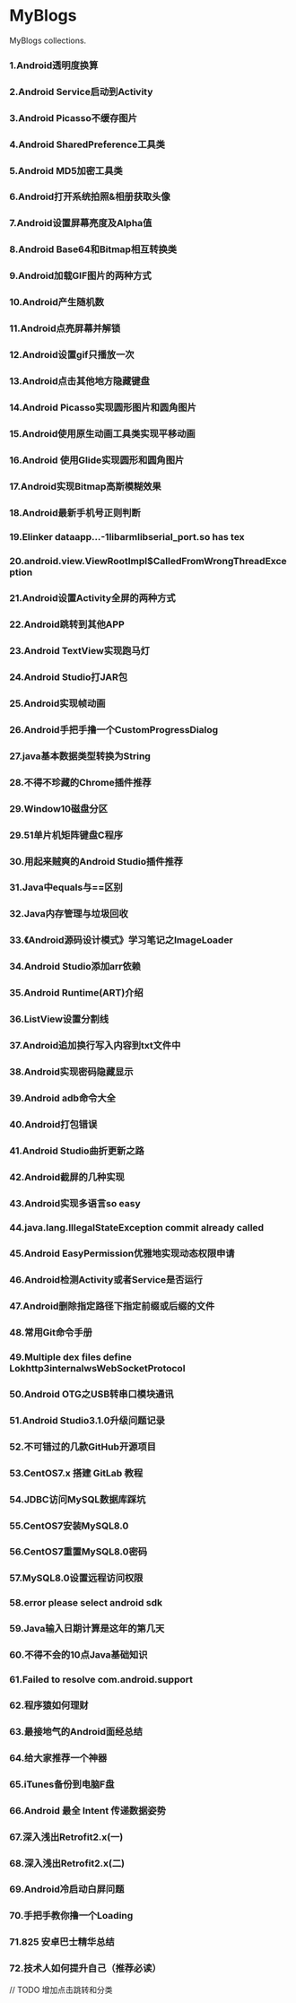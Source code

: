 # MyBlogs

MyBlogs collections.

### 1.Android透明度换算

### 2.Android Service启动到Activity

### 3.Android Picasso不缓存图片

### 4.Android SharedPreference工具类

### 5.Android MD5加密工具类

### 6.Android打开系统拍照&相册获取头像

### 7.Android设置屏幕亮度及Alpha值

### 8.Android Base64和Bitmap相互转换类

### 9.Android加载GIF图片的两种方式

### 10.Android产生随机数

### 11.Android点亮屏幕并解锁

### 12.Android设置gif只播放一次

### 13.Android点击其他地方隐藏键盘

### 14.Android Picasso实现圆形图片和圆角图片

### 15.Android使用原生动画工具类实现平移动画

### 16.Android 使用Glide实现圆形和圆角图片

### 17.Android实现Bitmap高斯模糊效果

### 18.Android最新手机号正则判断

### 19.Elinker dataapp...-1libarmlibserial_port.so has tex

### 20.android.view.ViewRootImpl$CalledFromWrongThreadException

### 21.Android设置Activity全屏的两种方式

### 22.Android跳转到其他APP

### 23.Android TextView实现跑马灯

### 24.Android Studio打JAR包

### 25.Android实现帧动画

### 26.Android手把手撸一个CustomProgressDialog

### 27.java基本数据类型转换为String

### 28.不得不珍藏的Chrome插件推荐

### 29.Window10磁盘分区

### 29.51单片机矩阵键盘C程序

### 30.用起来贼爽的Android Studio插件推荐

### 31.Java中equals与==区别

### 32.Java内存管理与垃圾回收

### 33.《Android源码设计模式》学习笔记之ImageLoader

### 34.Android Studio添加arr依赖

### 35.Android Runtime(ART)介绍

### 36.ListView设置分割线

### 37.Android追加换行写入内容到txt文件中

### 38.Android实现密码隐藏显示

### 39.Android adb命令大全

### 40.Android打包错误

### 41.Android Studio曲折更新之路

### 42.Android截屏的几种实现

### 43.Android实现多语言so easy

### 44.java.lang.IllegalStateException commit already called

### 45.Android EasyPermission优雅地实现动态权限申请

### 46.Android检测Activity或者Service是否运行

### 47.Android删除指定路径下指定前缀或后缀的文件

### 48.常用Git命令手册

### 49.Multiple dex files define Lokhttp3internalwsWebSocketProtocol

### 50.Android OTG之USB转串口模块通讯

### 51.Android Studio3.1.0升级问题记录

### 52.不可错过的几款GitHub开源项目

### 53.CentOS7.x 搭建 GitLab 教程

### 54.JDBC访问MySQL数据库踩坑

### 55.CentOS7安装MySQL8.0

### 56.CentOS7重置MySQL8.0密码

### 57.MySQL8.0设置远程访问权限

### 58.error please select android sdk

### 59.Java输入日期计算是这年的第几天

### 60.不得不会的10点Java基础知识

### 61.Failed to resolve com.android.support

### 62.程序猿如何理财

### 63.最接地气的Android面经总结

### 64.给大家推荐一个神器

### 65.iTunes备份到电脑F盘

### 66.Android 最全 Intent 传递数据姿势

### 67.深入浅出Retrofit2.x(一)

### 68.深入浅出Retrofit2.x(二)

### 69.Android冷启动白屏问题

### 70.手把手教你撸一个Loading

### 71.825 安卓巴士精华总结

### 72.技术人如何提升自己（推荐必读）

// TODO 增加点击跳转和分类